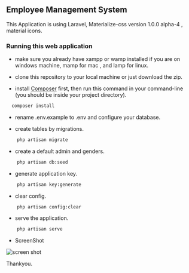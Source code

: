 ## Employee Management System
This Application is using Laravel, Materialize-css version 1.0.0 alpha-4 , material icons.

### Running this web application

- make sure you already have xampp or wamp installed if you are on windows machine, mamp for mac , and lamp for linux.

- clone this repository to your local machine or just download the zip.

- install [Composer](https://getcomposer.org/download) first, then run this command in your command-line (you should be inside your project directory). 
```bash
  composer install
```

- rename .env.example to .env and configure your database.

- create tables by migrations.

```bash
    php artisan migrate
```

- create a default admin and genders.

```bash
    php artisan db:seed
```
- generate application key.

```bash
    php artisan key:generate
```

- clear config.

```bash
    php artisan config:clear
```

- serve the application.

```bash
    php artisan serve
```

- ScreenShot

![screen shot](https://github.com/SagarMaheshwary/Employee/blob/master/screenshot/ems.PNG)

Thankyou.